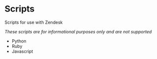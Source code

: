 # Scripts
Scripts for use with Zendesk

*These scripts are for informational purposes only and are not supported*

* Python
* Ruby
* Javascript


